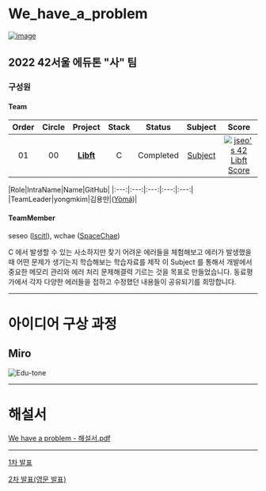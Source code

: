 # We_have_a_problem
[![image](https://user-images.githubusercontent.com/13278955/186371841-dbc15a20-c10b-448e-8269-8195c79cd3cd.png)](https://www.canva.com/design/DAFKNiqD424/qa2Plb5AmpPpRQLK-ZySwQ/edit?utm_content=DAFKNiqD424&utm_campaign=designshare&utm_medium=link2&utm_source=sharebutton)


## 2022 42서울 에듀톤 "사" 팀
### 구성원
#### Team

 |Order|Circle|Project|Stack|Status|Subject|Score|
 |:---:|:---:|:---:|:---:|:---:|:---:|:---:|
 |01|00|[**Libft**](https://github.com/bigpel66/42-cursus/tree/main/circle-00/Libft)|C|Completed|[Subject](https://github.com/bigpel66/42-cursus/blob/main/circle-00/circle00%20-%20Libft.pdf)|[![jseo's 42 Libft Score](https://badge42.vercel.app/api/v2/cl4y1pp7c000609l7rq2dr3sn/project/2062894)](https://github.com/JaeSeoKim/badge42)|

|Role|IntraName|Name|GitHub|
 |:---:|:---:|:---:|:---:|:---:|
 |TeamLeader|yongmkim|김용만|([Yòmá](https://github.com/codeyoma))| 
#### TeamMember
seseo ([lscitl](https://github.com/lscitl)), wchae ([SpaceChae](https://github.com/enaenen))

C 에서 발생할 수 있는 사소하지만 찾기 어려운 에러들을 체험해보고 에러가 발생했을때 어떤 문제가 생기는지 학습해보는 학습자료를 제작
이 Subject 를 통해서 개발에서 중요한 메모리 관리와 에러 처리 문제해결력 기르는 것을 목표로 만들었습니다.
동료평가에서 각자 다양한 에러들을 접하고 수정했던 내용들이 공유되기를 희망합니다. 
 

------
# 아이디어 구상 과정
## Miro
![Edu-tone](https://user-images.githubusercontent.com/13278955/190232894-df45f43e-2d62-4c29-ad9e-9a30cdb3f6b1.jpg)

-------
# 해설서
[We have a problem - 해설서.pdf](https://github.com/42eduthon/We_have_a_problem/files/9568919/We.have.a.problem.-.pdf)

-------

[1차 발표](https://www.canva.com/design/DAFKNiqD424/qa2Plb5AmpPpRQLK-ZySwQ/edit?utm_content=DAFKNiqD424&utm_campaign=designshare&utm_medium=link2&utm_source=sharebutton)

[2차 발표(영문 발표)](https://www.canva.com/design/DAFKRRlWMg0/8Biv5k8nlc8zULTT9N6D_g/view?utm_content=DAFKRRlWMg0&utm_campaign=designshare&utm_medium=link&utm_source=publishsharelink)



